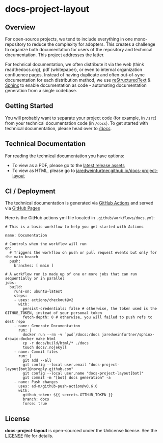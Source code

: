 # docs-project-layout

## Overview

For open-source projects, we tend to include everything in one mono-repository to reduce the complexity for adopters.  This creates a challenge to organize both documentation for users of the repository and technical documentation.  This project addresses the latter.  

For technical documentation, we often distribute it via the web (think readthedocs.org), pdf (whitepaper), or even to internal organization confluence pages.  Instead of having duplicate and often out-of-sync documentation for each distribution method, we use [reStructuredText](https://www.sphinx-doc.org/en/master/usage/restructuredtext/basics.html) &  [Sphinx](https://www.sphinx-doc.org/en/master/) to enable documentation as code - automating documentation generation from a single codebase.  

## Getting Started

You will probably want to separate your project code (for example, in `/src`) from your technical documentation code (in `/docs`).  To get started with technical documentation, please head over to [*/docs*](./docs).

## Technical Documentation

For reading the technical documentation you have options:
- To view as a PDF, please go to the [latest release assets](https://github.com/jaredweinfurtner/docs-project-layout/releases)
- To view as HTML, please go to [jaredweinfurtner.github.io/docs-project-layout](https://jaredweinfurtner.github.io/docs-project-layout)

## CI / Deployment

The technical documentation is generated via [GitHub Actions](https://github.com/features/actions) and served via [GitHub Pages](https://pages.github.com/)

Here is the GitHub actions yml file located in `.github/workflows/docs.yml`:

```
# This is a basic workflow to help you get started with Actions
 
name: Documentation
 
# Controls when the workflow will run
on:
  # Triggers the workflow on push or pull request events but only for the main branch
  push:
    branches: [ main ]
 
# A workflow run is made up of one or more jobs that can run sequentially or in parallel
jobs:
  build:
    runs-on: ubuntu-latest
    steps:
    - uses: actions/checkout@v2
      with:
        persist-credentials: false # otherwise, the token used is the GITHUB_TOKEN, instead of your personal token
        fetch-depth: 0 # otherwise, you will failed to push refs to dest repo
    - name: Generate Documentation
      run: |
        docker run --rm -v `pwd`/docs:/docs jaredweinfurtner/sphinx-drawio-docker make html
        cp -r docs/build/html/* ./docs
        touch docs/.nojekyll
    - name: Commit files
      run: |
        git add --all
        git config --local user.email "docs-project-layout[bot]@noreply.github.com"
        git config --local user.name "docs-project-layout[bot]"
        git commit -m "[bot] docs generation" -a
    - name: Push changes
      uses: ad-m/github-push-action@v0.6.0
      with:
        github_token: ${{ secrets.GITHUB_TOKEN }}
        branch: docs
        force: true
```

## License

**docs-project-layout** is open-sourced under the Unlicense license. See the
[LICENSE](LICENSE) file for details.

